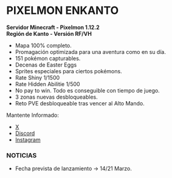 
<span style="color:green;"><h1>PIXELMON ENKANTO</h1></span>
**Servidor Minecraft - Pixelmon 1.12.2**<br>
**Región de Kanto - Versión RF/VH**

- Mapa 100% completo.
- Promagación optimizada para una aventura como en su día.
- 151 pokémon capturables.
- Decenas de Easter Eggs
- Sprites especiales para ciertos pokémons.
- Rate Shiny 1/1500
- Rate Hidden Abilitie 1/500
- No pay to win. Todo es conseguible con tiempo de juego.
- 3 zonas nuevas desbloqueables.
- Reto PVE desbloqueable tras vencer al Alto Mando.

Mantente Informado:
- [X](https://x.com/PixelmonenKanto)
- [Discord](https://discord.gg/WvbrjUweCA)
- [Instagram](https://www.instagram.com/pixelmonenkanto/) 

<span style="color: green; text-align: center;"><h3>NOTICIAS</h3></span>
- Fecha prevista de lanzamiento -> 14/21 Marzo.

